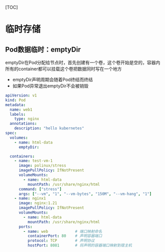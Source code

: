 [TOC]

# 临时存储

## Pod数据临时：emptyDir

emptyDir在Pod分配给节点时，首先创建有一个卷，这个卷开始是空的，容器内所有的container都可以挂载这个卷把数据同时写在一个地方

* emptyDir声明周期会随着Pod终结而终结
* 如果Pod异常退出emptyDir不会被销毁

```yaml
apiVersion: v1
kind: Pod
metadata:
  name: web1
  labels:
    type: nginx
  annotations:
    description: "hello kubernetes"
spec:
  volumes:
    - name: html-data
      emptyDir:

  containers:
    - name: test-vm-1
      image: polinux/stress
      imagePullPolicy: IfNotPresent
      volumeMounts:
        - name: html-data
          mountPath: /usr/share/nginx/html
      command: ["stress"]
      args: ["--vm", "1", "--vm-bytes", "150M", "--vm-hang", "1"]
    - name: nginx1
      image: nginx:1.21
      imagePullPolicy: IfNotPresent
      volumeMounts:
        - name: html-data
          mountPath: /usr/share/nginx/html
      ports:
        - name: web            # 端口映射命名
          containerPort: 80    # 声明容器端口
          protocol: TCP        # 声明协议
          hostPort: 8081       # 将声明的容器端口映射到宿主机

```

